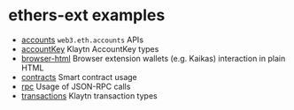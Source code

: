 # ethers-ext examples

- [accounts](./accounts) `web3.eth.accounts` APIs
- [accountKey](./accountKey) Klaytn AccountKey types
- [browser-html](./browser-html) Browser extension wallets (e.g. Kaikas) interaction in plain HTML
- [contracts](./contracts) Smart contract usage
- [rpc](./rpc) Usage of JSON-RPC calls
- [transactions](./transactions) Klaytn transaction types
